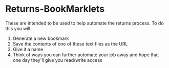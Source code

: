 # Returns-BookMarklets
These are intended to be used to help automate the returns process. 
To do this you will
1. Generate a new bookmark
2. Save the contents of one of these text files as the URL
3. Give it a name
4. Think of ways you can further automate your job away and hope that one day they'll give you read/write access
